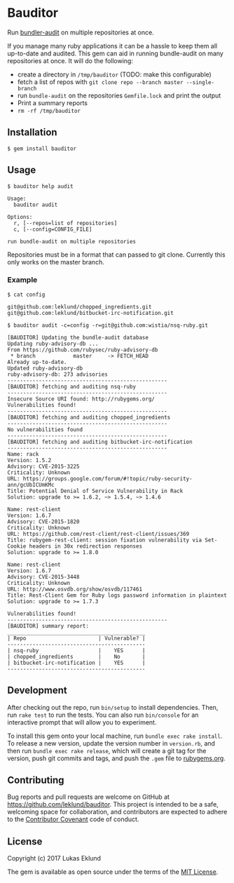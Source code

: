 # Bauditor

Run [bundler-audit](https://github.com/rubysec/bundler-audit) on multiple repositories at once.

If you manage many ruby applications it can be a hassle to keep them all up-to-date and audited. This gem can aid in running bundle-audit on many repositories at once. It will do the following:

* create a directory in `/tmp/bauditor` (TODO: make this configurable)
* fetch a list of repos with `git clone repo --branch master --single-branch`
* run `bundle-audit` on the repositories `Gemfile.lock` and print the output
* Print a summary reports
* `rm -rf /tmp/bauditor`

## Installation

```
$ gem install bauditor
```

## Usage

```
$ bauditor help audit

Usage:
  bauditor audit

Options:
  r, [--repos=list of repositories]
  c, [--config=CONFIG_FILE]

run bundle-audit on multiple repositories
```

Repositories must be in a format that can passed to git clone. Currently this only works on the master branch.

### Example

```
$ cat config

git@github.com:leklund/chopped_ingredients.git
git@github.com:leklund/bitbucket-irc-notification.git

$ bauditor audit -c=config -r=git@github.com:wistia/nsq-ruby.git

[BAUDITOR] Updating the bundle-audit database
Updating ruby-advisory-db ...
From https://github.com/rubysec/ruby-advisory-db
 * branch            master     -> FETCH_HEAD
Already up-to-date.
Updated ruby-advisory-db
ruby-advisory-db: 273 advisories
---------------------------------------------------
[BAUDITOR] fetching and auditing nsq-ruby
---------------------------------------------------
Insecure Source URI found: http://rubygems.org/
Vulnerabilities found!
---------------------------------------------------
[BAUDITOR] fetching and auditing chopped_ingredients
---------------------------------------------------
No vulnerabilities found
---------------------------------------------------
[BAUDITOR] fetching and auditing bitbucket-irc-notification
---------------------------------------------------
Name: rack
Version: 1.5.2
Advisory: CVE-2015-3225
Criticality: Unknown
URL: https://groups.google.com/forum/#!topic/ruby-security-ann/gcUbICUmKMc
Title: Potential Denial of Service Vulnerability in Rack
Solution: upgrade to >= 1.6.2, ~> 1.5.4, ~> 1.4.6

Name: rest-client
Version: 1.6.7
Advisory: CVE-2015-1820
Criticality: Unknown
URL: https://github.com/rest-client/rest-client/issues/369
Title: rubygem-rest-client: session fixation vulnerability via Set-Cookie headers in 30x redirection responses
Solution: upgrade to >= 1.8.0

Name: rest-client
Version: 1.6.7
Advisory: CVE-2015-3448
Criticality: Unknown
URL: http://www.osvdb.org/show/osvdb/117461
Title: Rest-Client Gem for Ruby logs password information in plaintext
Solution: upgrade to >= 1.7.3

Vulnerabilities found!
---------------------------------------------------
[BAUDITOR] summary report:
____________________________________________
| Repo                       | Vulnerable? |
--------------------------------------------
| nsq-ruby                   |    YES      |
| chopped_ingredients        |    No       |
| bitbucket-irc-notification |    YES      |
--------------------------------------------

```

## Development

After checking out the repo, run `bin/setup` to install dependencies. Then, run `rake test` to run the tests. You can also run `bin/console` for an interactive prompt that will allow you to experiment.

To install this gem onto your local machine, run `bundle exec rake install`. To release a new version, update the version number in `version.rb`, and then run `bundle exec rake release`, which will create a git tag for the version, push git commits and tags, and push the `.gem` file to [rubygems.org](https://rubygems.org).

## Contributing

Bug reports and pull requests are welcome on GitHub at https://github.com/leklund/bauditor. This project is intended to be a safe, welcoming space for collaboration, and contributors are expected to adhere to the [Contributor Covenant](http://contributor-covenant.org) code of conduct.


## License

Copyright (c) 2017 Lukas Eklund

The gem is available as open source under the terms of the [MIT License](http://opensource.org/licenses/MIT).
